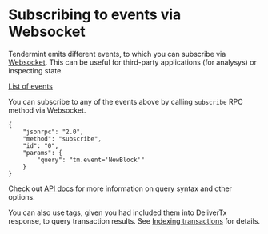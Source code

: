 # Subscribing to events via Websocket

Tendermint emits different events, to which you can subscribe via
[Websocket](https://en.wikipedia.org/wiki/WebSocket). This can be useful
for third-party applications (for analysys) or inspecting state.

[List of events](https://godoc.org/github.com/tendermint/tendermint/types#pkg-constants)

You can subscribe to any of the events above by calling `subscribe` RPC
method via Websocket.

    {
        "jsonrpc": "2.0",
        "method": "subscribe",
        "id": "0",
        "params": {
            "query": "tm.event='NewBlock'"
        }
    }

Check out [API docs](https://tendermint.github.io/slate/#subscribe) for
more information on query syntax and other options.

You can also use tags, given you had included them into DeliverTx
response, to query transaction results. See [Indexing
transactions](./indexing-transactions.md) for details.
